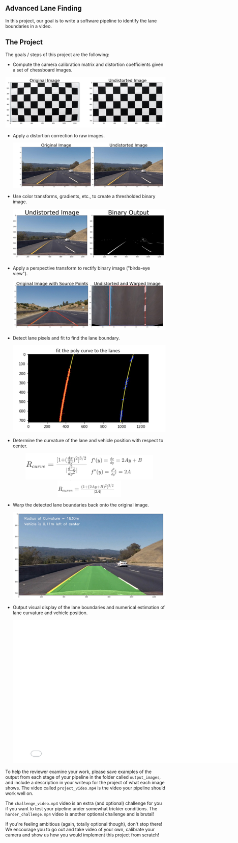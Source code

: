 ## Advanced Lane Finding


In this project, our goal is to write a software pipeline to identify the lane boundaries in a video.


The Project
---

The goals / steps of this project are the following:

* Compute the camera calibration matrix and distortion coefficients given a set of chessboard images.
<center class="half">
    <img src="readme_images/1.png">
</center>

* Apply a distortion correction to raw images.

  <center class="half">
  <img src="readme_images/2.jpg" >
  </center>

* Use color transforms, gradients, etc., to create a thresholded binary image.

  <center class="half">
      <img src="readme_images/3.jpg">
  </center>

* Apply a perspective transform to rectify binary image ("birds-eye view").

  <center class="half">
      <img src="readme_images/4.jpg">
  </center>

* Detect lane pixels and fit to find the lane boundary.

  <center class="half">
      <img src="readme_images/5.jpg" width="600">
  </center>

* Determine the curvature of the lane and vehicle position with respect to center.

  <center class="third">
      <img src="readme_images/6.png" width="200"><img src="readme_images/7.png" width="200"><img src="readme_images/8.png" width="200">
  </center>

* Warp the detected lane boundaries back onto the original image.

  <center class="center">
      <img src="readme_images/9.jpg" width = 600>
  </center>

* Output visual display of the lane boundaries and numerical estimation of lane curvature and vehicle position.

  <iframe 
      width="800" 
      height="450" 
      src="output_videos/project_video.mp4"
      frameborder="0" 
      allowfullscreen>
  </iframe>



To help the reviewer examine your work, please save examples of the output from each stage of your pipeline in the folder called `output_images`, and include a description in your writeup for the project of what each image shows.    The video called `project_video.mp4` is the video your pipeline should work well on.  

The `challenge_video.mp4` video is an extra (and optional) challenge for you if you want to test your pipeline under somewhat trickier conditions.  The `harder_challenge.mp4` video is another optional challenge and is brutal!

If you're feeling ambitious (again, totally optional though), don't stop there!  We encourage you to go out and take video of your own, calibrate your camera and show us how you would implement this project from scratch!


